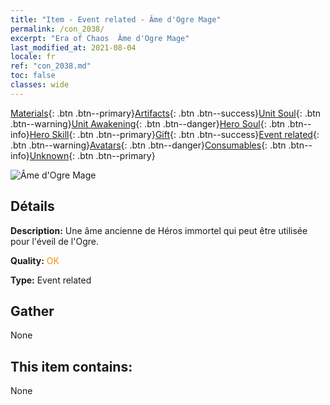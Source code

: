 ```yaml
---
title: "Item - Event related - Âme d'Ogre Mage"
permalink: /con_2038/
excerpt: "Era of Chaos  Âme d'Ogre Mage"
last_modified_at: 2021-08-04
locale: fr
ref: "con_2038.md"
toc: false
classes: wide
---
```

 [Materials](/ItemsFR/){: .btn .btn--primary}[Artifacts](/ItemsFR/Artifacts/){: .btn .btn--success}[Unit Soul](/ItemsFR/UnitSoul/){: .btn .btn--warning}[Unit Awakening](/ItemsFR/UnitAwakening/){: .btn .btn--danger}[Hero Soul](/ItemsFR/HeroSoul/){: .btn .btn--info}[Hero Skill](/ItemsFR/HeroSkill/){: .btn .btn--primary}[Gift](/ItemsFR/Gift/){: .btn .btn--success}[Event related](/ItemsFR/Events/){: .btn .btn--warning}[Avatars](/ItemsFR/Avatars/){: .btn .btn--danger}[Consumables](/ItemsFR/Consumables/){: .btn .btn--info}[Unknown](/ItemsFR/Unknown/){: .btn .btn--primary}

 ![Âme d'Ogre Mage](/images/t/juexing_404.png)

## Détails
 **Description:** Une âme ancienne de Héros immortel qui peut être utilisée pour l'éveil de l'Ogre.

 **Quality:** <span style="color: #FF8C00">OK</span>

 **Type:** Event related

## Gather

  None

## This item contains:

  None

